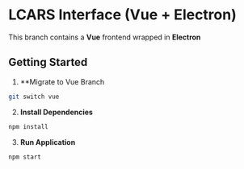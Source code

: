 # LCARS Interface (Vue + Electron)

This branch contains a **Vue** frontend wrapped in **Electron**

## Getting Started

1. **Migrate to Vue Branch
```bash
git switch vue
```

2. **Install Dependencies**
```bash
npm install
```

3. **Run Application**
```bash
npm start
```

